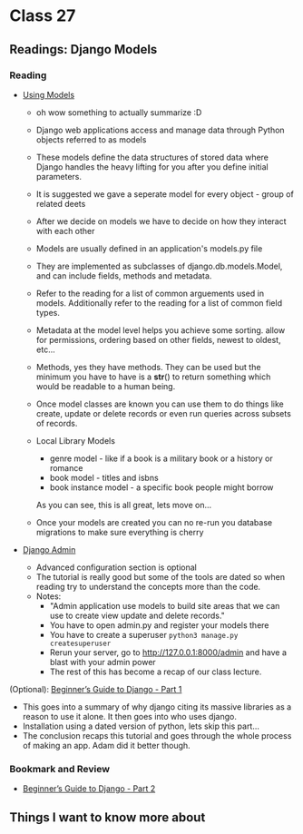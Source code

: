 # Class 27

## Readings: Django Models 

### Reading

- [Using Models](https://developer.mozilla.org/en-US/docs/Learn/Server-side/Django/Models)
  - oh wow something to actually summarize :D
  - Django web applications access and manage data through Python objects referred to as models
  - These models define the data structures of stored data where Django handles the heavy lifting for you after you define initial parameters.
  - It is suggested we gave a seperate model for every object - group of related deets
  - After we decide on models we have to decide on how they interact with each other
  - Models are usually defined in an application's models.py file
  - They are implemented as subclasses of django.db.models.Model, and can include fields, methods and metadata.
  - Refer to the reading for a list of common arguements used in models. Additionally refer to the reading for a list of common field types.
  - Metadata at the model level helps you achieve some sorting. allow for permissions, ordering based on other fields, newest to oldest, etc...
  - Methods, yes they have methods. They can be used but the minimum you have to have is a __str__() to return something which would be readable to a human being.
  - Once model classes are known you can use them to do things like create, update or delete records or even run queries across subsets of records.
  - Local Library Models
    - genre model - like if a book is a military book or a history or romance
    - book model - titles and isbns
    - book instance model - a specific book people might borrow

    As you can see, this is all great, lets move on...
  - Once your models are created you can no re-run you database migrations to make sure everything is cherry



- [Django Admin](https://developer.mozilla.org/en-US/docs/Learn/Server-side/Django/Admin_site)

  - Advanced configuration section is optional
  - The tutorial is really good but some of the tools are dated so when reading try to understand the concepts more than the code.
  - Notes:
    - "Admin application use models to build site areas that we can use to create view update and delete records." 
    - You have to open admin.py and register your models there
    - You have to create a superuser
    `python3 manage.py createsuperuser`
    - Rerun your server, go to http://127.0.0.1:8000/admin and have a blast with your admin power
    - The rest of this has become a recap of our class lecture. 

(Optional): [Beginner’s Guide to Django - Part 1](https://simpleisbetterthancomplex.com/series/2017/09/04/a-complete-beginners-guide-to-django-part-1.html)

- This goes into a summary of why django citing its massive libraries as a reason to use it alone. It then goes into who uses django.
- Installation using a dated version of python, lets skip this part...
- The conclusion recaps this tutorial and goes through the whole process of making an app. Adam did it better though.

### Bookmark and Review

- [Beginner’s Guide to Django - Part 2](https://simpleisbetterthancomplex.com/series/2017/09/11/a-complete-beginners-guide-to-django-part-2.html)

## Things I want to know more about
